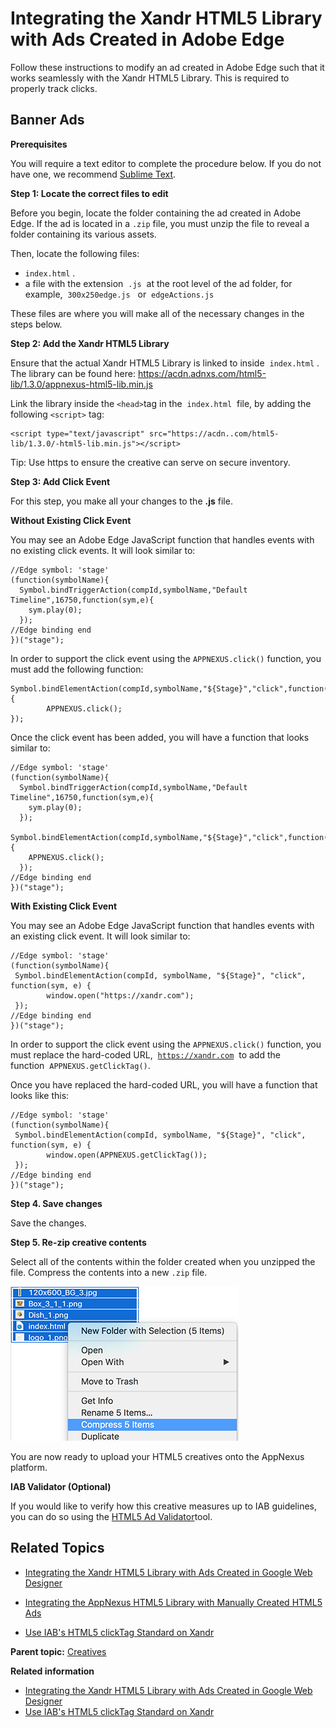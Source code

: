 # Integrating the <span class="ph">Xandr</span> HTML5 Library with Ads Created in Adobe Edge

<div class="body">

Follow these instructions to modify an ad created in Adobe Edge such
that it works seamlessly with the <span class="ph">Xandr</span> HTML5
Library. This is required to properly track clicks.

<div class="section">

## Banner Ads

**Prerequisites**

You will require a text editor to complete the procedure below. If you
do not have one, we recommend
<a href="http://www.sublimetext.com/2" class="xref"
target="_blank">Sublime Text</a>.

**Step 1: Locate the correct files to edit**

Before you begin, locate the folder containing the ad created in Adobe
Edge. If the ad is located in a `.zip` file, you must unzip the file to
reveal a folder containing its various assets.

Then, locate the following files:

- `index.html` .
- a file with the extension  `.js`  at the root level of the ad folder,
  for example,  `300x250edge.js`   or  `edgeActions.js`

These files are where you will make all of the necessary changes in the
steps below.

**Step 2: Add the <span class="ph">Xandr</span> HTML5 Library**

Ensure that the actual <span class="ph">Xandr</span> HTML5 Library is
linked to inside  `index.html` . The library can be found here: <a
href="https://acdn.adnxs.com/html5-lib/1.3.0/appnexus-html5-lib.min.js"
class="xref" target="_blank">https://acdn.<span
class="ph">adnxs</span>.com/html5-lib/1.3.0/<span
class="ph">appnexus</span>-html5-lib.min.js</a>

<div class="p">

Link the library inside the `<head>`tag in the  `index.html`  file, by
adding the following `<script>` tag:

``` pre
<script type="text/javascript" src="https://acdn..com/html5-lib/1.3.0/-html5-lib.min.js"></script>
```

</div>

<div class="note tip">

<span class="tiptitle">Tip:</span> Use https to ensure the creative can
serve on secure inventory.

</div>

**Step 3: Add Click Event**

For this step, you make all your changes to the **.js** file.

**Without Existing Click Event**

You may see an Adobe Edge JavaScript function that handles events with
no existing click events. It will look similar to:

``` pre
//Edge symbol: 'stage'
(function(symbolName){
  Symbol.bindTriggerAction(compId,symbolName,"Default Timeline",16750,function(sym,e){
    sym.play(0);
  });
//Edge binding end
})("stage");
```

In order to support the click event using
the `APPNEXUS.click()` function, you must add the following function: 

``` pre
Symbol.bindElementAction(compId,symbolName,"${Stage}","click",function(sym,e){
        APPNEXUS.click();
});
```

Once the click event has been added, you will have a function that looks
similar to:

``` pre
//Edge symbol: 'stage'
(function(symbolName){
  Symbol.bindTriggerAction(compId,symbolName,"Default Timeline",16750,function(sym,e){
    sym.play(0);
  });
  Symbol.bindElementAction(compId,symbolName,"${Stage}","click",function(sym,e){
    APPNEXUS.click();
  });
//Edge binding end
})("stage");
```

**With Existing Click Event**

You may see an Adobe Edge JavaScript function that handles events with
an existing click event. It will look similar to:

``` pre
//Edge symbol: 'stage'
(function(symbolName){
 Symbol.bindElementAction(compId, symbolName, "${Stage}", "click", function(sym, e) {
        window.open("https://xandr.com");         
 });
//Edge binding end
})("stage");
```

In order to support the click event using
the `APPNEXUS.click()` function, you must replace the hard-coded URL, 
<a href="https://xandr.com" class="xref" target="_blank"><code
class="ph codeph">https://xandr.com</code></a>  to add the
function  `APPNEXUS.getClickTag()`.

Once you have replaced the hard-coded URL, you will have a function that
looks like this:

``` pre
//Edge symbol: 'stage'
(function(symbolName){
 Symbol.bindElementAction(compId, symbolName, "${Stage}", "click", function(sym, e) {
        window.open(APPNEXUS.getClickTag());         
 });
//Edge binding end
})("stage");
```

**Step 4. Save changes**

Save the changes.

**Step 5. Re-zip creative contents**

Select all of the contents within the folder created when you unzipped
the file. Compress the contents into a new `.zip` file.

<div class="fig fignone">

<img src="industry-reference/images/85823705.png" class="image" />

</div>

You are now ready to upload your HTML5 creatives onto the
<span class="ph">AppNexus</span> platform. 

**IAB Validator (Optional)**

If you would like to verify how this creative measures up to IAB
guidelines, you can do so using the <a
href="https://www.iab.com/news/iab-tech-lab-releases-html5-ad-validator/"
class="xref" target="_blank">HTML5 Ad Validator</a>tool.

</div>

<div class="section">

## Related Topics

<div class="p">

- <a
  href="https://docs.xandr.com/bundle/industry-reference/page/integrating-the-xandr-html5-library-with-ads-created-in-google-web-designer.html"
  class="xref" target="_blank">Integrating the Xandr HTML5 Library with
  Ads Created in Google Web Designer</a>

- <a
  href="https://github.com/appnexus/appnexus-html5-lib/blob/master/docs/Walkthrough-For-Manually-Created-Ads.md"
  class="xref" target="_blank">Integrating the AppNexus HTML5 Library with
  Manually Created HTML5 Ads</a>

- <a
  href="https://docs.xandr.com/bundle/industry-reference/page/use-iab-s-html5-clicktag-standard-on-xandr.html"
  class="xref" target="_blank">Use IAB's HTML5 clickTag Standard on
  Xandr</a>

</div>

</div>

</div>

<div class="related-links">

<div class="familylinks">

<div class="parentlink">

**Parent topic:** <a href="creatives.html" class="link">Creatives</a>

</div>

</div>

<div class="linklist relinfo" lang="en-US">

**Related information**  

- <a
  href="integrating-the-xandr-html5-library-with-ads-created-in-google-web-designer.html"
  class="link">Integrating the Xandr HTML5 Library with Ads Created in
  Google Web Designer</a>
- <a href="use-iab-s-html5-clicktag-standard-on-xandr.html"
  class="link">Use IAB's HTML5 clickTag Standard on Xandr</a>

</div>

</div>
